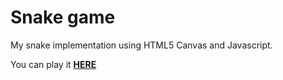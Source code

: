 # Snake game

My snake implementation using HTML5 Canvas and Javascript.

You can play it [**HERE**](https://4rlekin.github.io/snake/)
